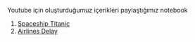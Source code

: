 Youtube için oluşturduğumuz içerikleri paylaştığımız notebook

1. [Spaceship Titanic](https://www.kaggle.com/competitions/spaceship-titanic)
2. [Airlines Delay](https://www.kaggle.com/datasets/giovamata/airlinedelaycauses)
